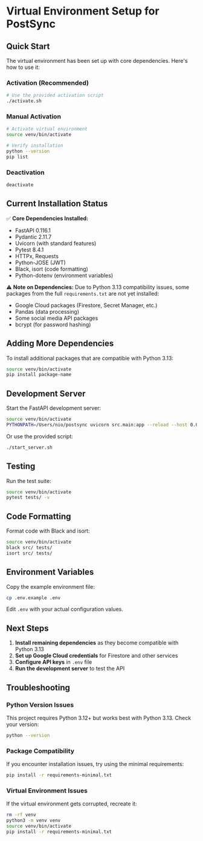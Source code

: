 # Virtual Environment Setup for PostSync

## Quick Start

The virtual environment has been set up with core dependencies. Here's how to use it:

### Activation (Recommended)
```bash
# Use the provided activation script
./activate.sh
```

### Manual Activation
```bash
# Activate virtual environment
source venv/bin/activate

# Verify installation
python --version
pip list
```

### Deactivation
```bash
deactivate
```

## Current Installation Status

✅ **Core Dependencies Installed:**
- FastAPI 0.116.1
- Pydantic 2.11.7  
- Uvicorn (with standard features)
- Pytest 8.4.1
- HTTPx, Requests
- Python-JOSE (JWT)
- Black, isort (code formatting)
- Python-dotenv (environment variables)

⚠️ **Note on Dependencies:**
Due to Python 3.13 compatibility issues, some packages from the full `requirements.txt` are not yet installed:
- Google Cloud packages (Firestore, Secret Manager, etc.)
- Pandas (data processing)
- Some social media API packages
- bcrypt (for password hashing)

## Adding More Dependencies

To install additional packages that are compatible with Python 3.13:

```bash
source venv/bin/activate
pip install package-name
```

## Development Server

Start the FastAPI development server:

```bash
source venv/bin/activate
PYTHONPATH=/Users/nio/postsync uvicorn src.main:app --reload --host 0.0.0.0 --port 8000
```

Or use the provided script:
```bash
./start_server.sh
```

## Testing

Run the test suite:

```bash
source venv/bin/activate
pytest tests/ -v
```

## Code Formatting

Format code with Black and isort:

```bash
source venv/bin/activate
black src/ tests/
isort src/ tests/
```

## Environment Variables

Copy the example environment file:

```bash
cp .env.example .env
```

Edit `.env` with your actual configuration values.

## Next Steps

1. **Install remaining dependencies** as they become compatible with Python 3.13
2. **Set up Google Cloud credentials** for Firestore and other services
3. **Configure API keys** in `.env` file
4. **Run the development server** to test the API

## Troubleshooting

### Python Version Issues
This project requires Python 3.12+ but works best with Python 3.13. Check your version:
```bash
python --version
```

### Package Compatibility
If you encounter installation issues, try using the minimal requirements:
```bash
pip install -r requirements-minimal.txt
```

### Virtual Environment Issues
If the virtual environment gets corrupted, recreate it:
```bash
rm -rf venv
python3 -m venv venv
source venv/bin/activate
pip install -r requirements-minimal.txt
```